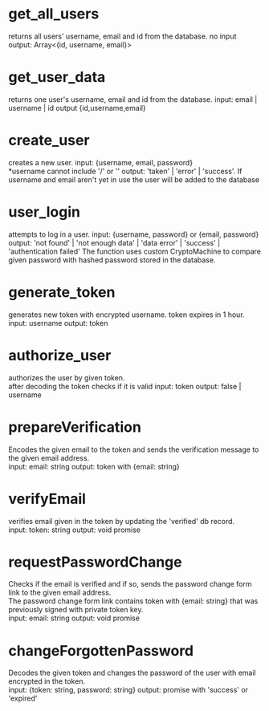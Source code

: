 # get_all_users
returns all users' username, email and id from the database.
no input
output: Array<{id, username, email}>

# get_user_data
returns one user's username, email and id from the database.
input: email | username | id
output {id,username,email}

# create_user
creates a new user.
input: {username, email, password}  
*username cannot include '/' or '\'
output: 'taken' | 'error' | 'success'.
If username and email aren't yet in use the user will be added to the database

# user_login
attempts to log in a user.
input: {username, password} or {email, password}
output:  'not found' | 'not enough data' | 'data error' | 'success' | 'authentication failed'
The function uses custom CryptoMachine to compare given password with hashed password stored in the database.

# generate_token
generates new token with encrypted username.
token expires in 1 hour.
input: username
output: token

# authorize_user
authorizes the user by given token.  
after decoding the token checks if it is valid
input: token
output: false | username

# prepareVerification
Encodes the given email to the token and sends the verification message to the given email address.  
input: email: string
output: token with {email: string}

# verifyEmail
verifies email given in the token by updating the 'verified' db record.  
input: token: string
output: void promise

# requestPasswordChange
Checks if the email is verified and if so, sends the password change form link to the given email address.  
The password change form link contains token with {email: string} that was previously signed with private token key.  
input: email: string
output: void promise

# changeForgottenPassword
Decodes the given token and changes the password of the user with email encrypted in the token.  
input: {token: string, password: string}
output: promise with 'success' or 'expired'